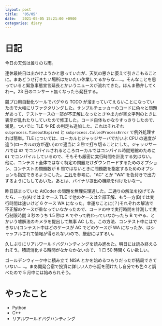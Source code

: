 ```yaml
---
layout: post
title:  "05/05"
date:   2021-05-05 15:21:00 +0900
categories: diary
---
```

# 日記

今日の天気は曇りのち雨。

連休最終日は出かけようかと思っていたが、天気の悪さに萎えて引きこもることに。まあどうせ行きたい場所はだいたい休業してるからな......。そんなことを思っていると緊急事態宣言延長とかいうニュースが流れてきた。ほんま勘弁してくれー。23 日のコンサート無くなったら発狂する。

競プロ用自動化ツールでバグやら TODO が溜まっていてえらいことになっていたので大幅にリファクタリングした。サンプルチェッカーのコードに色々と問題があって、テストケースの一部が不正解になったときや出力が空文字列のときに表示が乱れたりしていたので修正した。コード自体もかなりすっきりしたので、満足。ついでに TLE や RE の判定も追加した。これはそれぞれ ```subprocess.TimeoutExpired``` と ```subprocess.CalledProcessError``` で例外処理すれば簡単。TLE については、ローカルとジャッジサーバでだいぶ CPU の速度が違う(ローカルの方が遅い)ので適当に 3 秒で打ち切ることにした。ジャッジサーバでは ```O2``` でコンパイルされるところローカルではコンパイル時間短縮のために ```O1``` でコンパイルしているので、そもそも厳密に実行時間を計測する気はない。他に、コンテスト全体ではなく特定の問題だけダウンロードするためのオプション、コンテストの問題数が 6 問ではないときに問題数を指定するためのオプションも指定できるようにした。[これ](https://stackoverflow.com/questions/287871/how-to-print-colored-text-to-the-terminal)を参考に、"AC" とか "WA" を色付きで出力するようにもしておいた。あとは、バイナリ提出の機能を付けたいなー。

昨日詰まっていた AtCoder の問題を無理矢理通した。二通りの解法を投げてみたら、一方(A)では 2 ケース TLE で他のケースは全部正解、もう一方(B)では実行時間は速いけど 6 ケース WA になった。幸運なことに(？)それぞれの解法で不正解のケースが重なっていなかったので、コードの中で実行時間を計測して実行制限時間 3 秒のうち 1.5 秒は A でやって終わっていなかったら B でやる、とかいう嘘解法のキメラを提出して無事 AC した。この方法、コンテスト中にはできない(コンテスト中はどのケースが AC でどのケースが WA になったか、はシャッフルされて情報が得られない)ので、厳密にはずるい。

久しぶりにリアルワールドバグハンティングを読み進めた。明日には読み終えられそう。積読消化する時間がなかなかないので、 1 日 50 時間くらい欲しい。

ゴールデンウィーク中に積み立て NISA とかを始めるつもりだったが結局できていない......。まあ開発合宿で投資に詳しい人から話を聞けたし自分でも色々と調べたので 5 月中には始められそう。

# やったこと

- Python
- C++
- リアルワールドバグハンティング